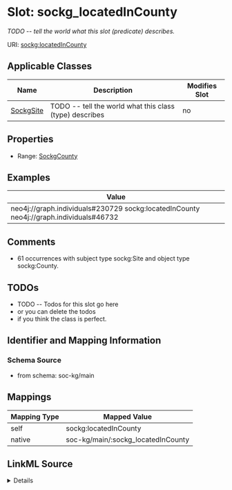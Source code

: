 

# Slot: sockg_locatedInCounty


_TODO -- tell the world what this slot (predicate) describes._





URI: [sockg:locatedInCounty](http://www.semanticweb.org/sockg/ontologies/2024/0/soil-carbon-ontology/locatedInCounty)



<!-- no inheritance hierarchy -->





## Applicable Classes

| Name | Description | Modifies Slot |
| --- | --- | --- |
| [SockgSite](../classes/SockgSite.md) | TODO -- tell the world what this class (type) describes |  no  |







## Properties

* Range: [SockgCounty](../classes/SockgCounty.md)






## Examples

| Value |
| --- |
| neo4j://graph.individuals#230729 sockg:locatedInCounty neo4j://graph.individuals#46732 |

## Comments

* 61 occurrences with subject type sockg:Site and object type sockg:County.

## TODOs

* TODO -- Todos for this slot go here
* or you can delete the todos
* if you think the class is perfect.

## Identifier and Mapping Information







### Schema Source


* from schema: soc-kg/main




## Mappings

| Mapping Type | Mapped Value |
| ---  | ---  |
| self | sockg:locatedInCounty |
| native | soc-kg/main/:sockg_locatedInCounty |




## LinkML Source

<details>
```yaml
name: sockg_locatedInCounty
description: TODO -- tell the world what this slot (predicate) describes.
todos:
- TODO -- Todos for this slot go here
- or you can delete the todos
- if you think the class is perfect.
comments:
- 61 occurrences with subject type sockg:Site and object type sockg:County.
examples:
- value: neo4j://graph.individuals#230729 sockg:locatedInCounty neo4j://graph.individuals#46732
from_schema: soc-kg/main
rank: 1000
slot_uri: sockg:locatedInCounty
alias: sockg_locatedInCounty
domain_of:
- sockg_Site
range: sockg_County

```
</details>